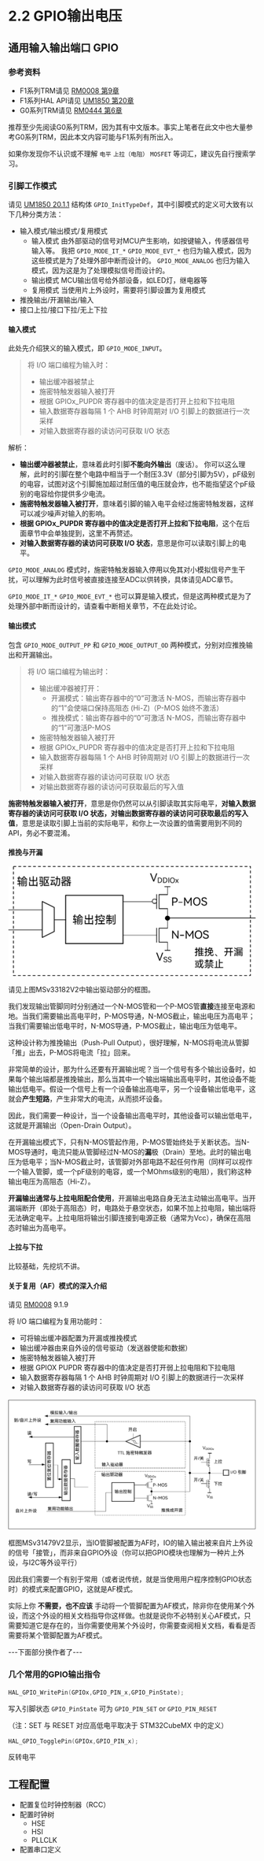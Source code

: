 # 2.2 GPIO输出电压

## 通用输入输出端口 GPIO

### 参考资料

* F1系列TRM请见 [RM0008 第9章](https://www.st.com/resource/en/reference_manual/rm0008-stm32f101xx-stm32f102xx-stm32f103xx-stm32f105xx-and-stm32f107xx-advanced-armbased-32bit-mcus-stmicroelectronics.pdf#page=159)
* F1系列HAL API请见 [UM1850 第20章](https://www.st.com/resource/en/user_manual/um1850-description-of-stm32f1-hal-and-lowlayer-drivers-stmicroelectronics.pdf#page=225)
* G0系列TRM请见 [RM0444 第6章](https://www.st.com/resource/zh/reference_manual/dm00371828-stm32g0x1-advanced-armbased-32bit-mcus-stmicroelectronics.pdf#page=188)

推荐至少先阅读G0系列TRM，因为其有中文版本。事实上笔者在此文中也大量参考G0系列TRM，因此本文内容可能与F1系列有所出入。

如果你发现你不认识或不理解 `电平` `上拉（电阻）` `MOSFET` 等词汇，建议先自行搜索学习。

### 引脚工作模式

请见 [UM1850 20.1.1](https://www.st.com/resource/en/user_manual/um1850-description-of-stm32f1-hal-and-lowlayer-drivers-stmicroelectronics.pdf#page=225) 结构体 `GPIO_InitTypeDef`，其中引脚模式的定义可大致有以下几种分类方法：

- 输入模式/输出模式/复用模式
  - 输入模式
    由外部驱动的信号对MCU产生影响，如按键输入，传感器信号输入等。
    我把 `GPIO_MODE_IT_*` `GPIO_MODE_EVT_*` 也归为输入模式，因为这些模式是为了处理外部中断而设计的。
    `GPIO_MODE_ANALOG` 也归为输入模式，因为这是为了处理模拟信号而设计的。
  - 输出模式
    MCU输出信号给外部设备，如LED灯，继电器等
  - 复用模式
    当使用片上外设时，需要将引脚设置为复用模式
- 推挽输出/开漏输出/输入
- 接口上拉/接口下拉/无上下拉

#### 输入模式

此处先介绍狭义的输入模式，即 `GPIO_MODE_INPUT`。

> 将 I/O 端口编程为输入时：
> * 输出缓冲器被禁止
> * 施密特触发器输入被打开
> * 根据 GPIOx_PUPDR 寄存器中的值决定是否打开上拉和下拉电阻
> * 输入数据寄存器每隔 1 个 AHB 时钟周期对 I/O 引脚上的数据进行一次采样
> * 对输入数据寄存器的读访问可获取 I/O 状态

解析：
- **输出缓冲器被禁止**，意味着此时引脚**不能向外输出**（废话）。
  你可以这么理解，此时的引脚在整个电路中相当于一个耐压3.3V（部分引脚为5V），pF级别的电容，试图对这个引脚施加超过耐压值的电压就会炸，也不能指望这个pF级别的电容给你提供多少电流。
- **施密特触发器输入被打开**，意味着引脚的输入电平会经过施密特触发器，这样可以减少噪声对输入的影响。
- **根据 GPIOx_PUPDR 寄存器中的值决定是否打开上拉和下拉电阻**，这个在后面章节中会单独提到，这里不再赘述。
- **对输入数据寄存器的读访问可获取 I/O 状态**，意思是你可以读取引脚上的电平。

`GPIO_MODE_ANALOG` 模式时，施密特触发器输入停用以免其对小模拟信号产生干扰，可以理解为此时信号被直接连接至ADC以供转换，具体请见ADC章节。

`GPIO_MODE_IT_*` `GPIO_MODE_EVT_*` 也可以算是输入模式，但是这两种模式是为了处理外部中断而设计的，请查看中断相关章节，不在此处讨论。

#### 输出模式

包含 `GPIO_MODE_OUTPUT_PP` 和 `GPIO_MODE_OUTPUT_OD` 两种模式，分别对应推挽输出和开漏输出。

> 将 I/O 端口编程为输出时：
> * 输出缓冲器被打开：
>   * 开漏模式：输出寄存器中的“0”可激活 N-MOS，而输出寄存器中的“1”会使端口保持高阻态 (Hi-Z)（P-MOS 始终不激活）
>   * 推挽模式：输出寄存器中的“0”可激活 N-MOS，而输出寄存器中的“1”可激活P-MOS
> * 施密特触发器输入被打开
> * 根据 GPIOx_PUPDR 寄存器中的值决定是否打开上拉和下拉电阻
> * 输入数据寄存器每隔 1 个 AHB 时钟周期对 I/O 引脚上的数据进行一次采样
> * 对输入数据寄存器的读访问可获取 I/O 状态
> * 对输出数据寄存器的读访问可获取最后的写入值

**施密特触发器输入被打开**，意思是你仍然可以从引脚读取其实际电平，**对输入数据寄存器的读访问可获取 I/O 状态，对输出数据寄存器的读访问可获取最后的写入值**，意思是读取引脚上当前的实际电平，和你上一次设置的值需要用到不同的API，务必不要混淆。

#### 推挽与开漏

![&small](./images/GPIO_PP_OD.svg)

请见上图MSv33182V2中输出驱动部分的框图。

我们发现输出管脚同时分别通过一个N-MOS管和一个P-MOS管**直接**连接至电源和地。当我们需要输出高电平时，P-MOS导通，N-MOS截止，输出电压为高电平；当我们需要输出低电平时，N-MOS导通，P-MOS截止，输出电压为低电平。

这种设计称为推挽输出（Push-Pull Output），很好理解，N-MOS将电流从管脚「推」出去，P-MOS将电流「拉」回来。

非常简单的设计，那为什么还要有开漏输出呢？当一个信号有多个输出设备时，如果每个输出端都是推挽输出，那么当其中一个输出端输出高电平时，其他设备不能输出低电平。假设一个信号上有一个设备输出高电平，另一个设备输出低电平，这就会**产生短路**，产生非常大的电流，从而损坏设备。

因此，我们需要一种设计，当一个设备输出高电平时，其他设备可以输出低电平，这就是开漏输出（Open-Drain Output）。

在开漏输出模式下，只有N-MOS管起作用，P-MOS管始终处于关断状态。当N-MOS导通时，电流只能从管脚经过N-MOS的**漏**极（Drain）至地。此时的输出电压为低电平；当N-MOS截止时，该管脚对外部电路不起任何作用（同样可以视作一个输入管脚，或一个pF级别的电容，或一个MOhms级别的电阻），我们称这种输出电压为高阻态（Hi-Z）。

**开漏输出通常与上拉电阻配合使用**，开漏输出电路自身无法主动输出高电平。当开漏端断开（即处于高阻态）时，电路处于悬空状态，如果不加上拉电阻，输出端将无法确定电平。上拉电阻将输出引脚连接到电源正极（通常为Vcc），确保在高阻态时输出为高电平。

#### 上拉与下拉

比较基础，先挖坑不讲。

#### 关于复用（AF）模式的深入介绍

请见 [RM0008](https://www.st.com/resource/en/reference_manual/rm0008-stm32f101xx-stm32f102xx-stm32f103xx-stm32f105xx-and-stm32f107xx-advanced-armbased-32bit-mcus-stmicroelectronics.pdf) 9.1.9

将 I/O 端口编程为复用功能时：

- 可将输出缓冲器配置为开漏或推挽模式
- 输出缓冲器由来自外设的信号驱动（发送器使能和数据）
- 施密特触发器输入被打开
- 根据 GPIOX PUPDR 寄存器中的值决定是否打开弱上拉电阻和下拉电阻
- 输入数据寄存器每隔 1 个 AHB 时钟周期对 I/O 引脚上的数据进行一次采样
- 对输入数据寄存器的读访问可获取 I/O 状态

![](./images/GPIO_RM0444_6.3.11.svg)

框图MSv31479V2显示，当IO管脚被配置为AF时，IO的输入输出被来自片上外设的信号「接管」，而非来自GPIO外设（你可以把GPIO模块也理解为一种片上外设，与I2C等外设平行）

因此我们需要一个有别于常用（或者说传统，就是当使用用户程序控制GPIO状态时）的模式来配置GPIO，这就是AF模式。

实际上你 **不需要，也不应该** 手动将一个管脚配置为AF模式，除非你在使用某个外设，而这个外设的相关文档指导你这样做。也就是说你不必特别关心AF模式，只需要知道它是存在的，当你需要使用某个外设时，你需要查阅相关文档，看看是否需要将某个管脚配置为AF模式。

---下面部分换作者了---

### 几个常用的GPIO输出指令 

```c
HAL_GPIO_WritePin(GPIOx,GPIO_PIN_x,GPIO_PinState);
```

写入引脚状态 `GPIO_PinState` 可为 `GPIO_PIN_SET` or `GPIO_PIN_RESET`

（注：SET 与 RESET 对应高低电平取决于 STM32CubeMX 中的定义）

```c
HAL_GPIO_TogglePin(GPIOx,GPIO_PIN_x);
```

反转电平

## 工程配置

- 配置复位时钟控制器（RCC）
- 配置时钟树
  - HSE
  - HSI
  - PLLCLK
- 配置串口定义
